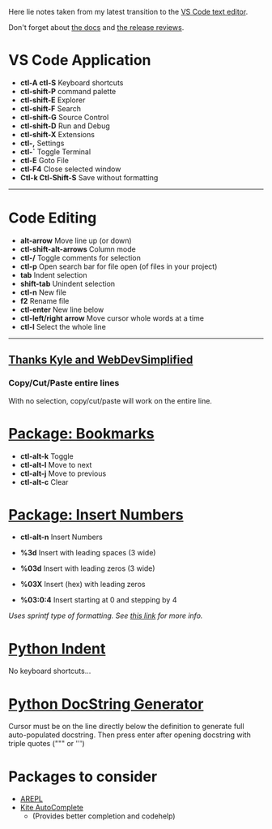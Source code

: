 Here lie notes taken from my latest transition to the [VS Code text editor](https://code.visualstudio.com/).

Don't forget about [the docs](https://code.visualstudio.com/docs) and [the release reviews](https://code.visualstudio.com/updates).


# VS Code Application
* **ctl-A ctl-S**  Keyboard shortcuts
* **ctl-shift-P**  command palette
* **ctl-shift-E**  Explorer
* **ctl-shift-F**  Search
* **ctl-shift-G**  Source Control
* **ctl-shift-D**  Run and Debug
* **ctl-shift-X**  Extensions
* **ctl-,**        Settings
* **ctl-`**        Toggle Terminal
* **ctl-E**        Goto File
* **ctl-F4**       Close selected window
* **Ctl-k Ctl-Shift-S** Save without formatting
* **** 

# Code Editing
* **alt-arrow**  Move line up (or down)
* **ctl-shift-alt-arrows** Column mode
* **ctl-/**      Toggle comments for selection
* **ctl-p**      Open search bar for file open (of files in your project)
* **tab**        Indent selection
* **shift-tab**  Unindent selection
* **ctl-n**      New file
* **f2**         Rename file
* **ctl-enter**  New line below
* **ctl-left/right arrow** Move cursor whole words at a time
* **ctl-l**      Select the whole line
* ****


## [Thanks Kyle and WebDevSimplified](https://blog.webdevsimplified.com/2020-08/10-best-keyboard-shortcuts/)
### Copy/Cut/Paste entire lines
With no selection, copy/cut/paste will work on the entire line.

# [Package: Bookmarks](https://marketplace.visualstudio.com/items?itemName=alefragnani.Bookmarks)
* **ctl-alt-k** Toggle
* **ctl-alt-l** Move to next
* **ctl-alt-j** Move to previous
* **ctl-alt-c** Clear


# [Package: Insert Numbers](https://marketplace.visualstudio.com/items?itemName=Asuka.insertnumbers#:~:text=Insert%20Numbers%20for%20Visual%20Studio%20Code.%20An%20extension,two%20ways%20to%20change%20the%20default%20format%20string.)
* **ctl-alt-n**    Insert Numbers

* **%3d**          Insert with leading spaces (3 wide)
* **%03d**         Insert with leading zeros (3 wide)
* **%03X**         Insert (hex) with leading zeros
* **%03:0:4**      Insert starting at 0 and stepping by 4

*Uses sprintf type of formatting.  See [this link](https://github.com/alexei/sprintf.js) for more info.*

# [Python Indent](https://marketplace.visualstudio.com/items?itemName=KevinRose.vsc-python-indent&ssr=true)
No keyboard shortcuts...

# [Python DocString Generator](https://marketplace.visualstudio.com/items?itemName=njpwerner.autodocstring)
Cursor must be on the line directly below the definition to generate full auto-populated docstring.
Then press enter after opening docstring with triple quotes (""" or ''')

# Packages to consider
* [AREPL](https://marketplace.visualstudio.com/items?itemName=almenon.arepl#:~:text=AREPL%20automatically%20evaluates%20python%20code%20in%20real-time%20as,is%20availible%20for%20free%20on%20the%20vscode%20marketplace.)
* [Kite AutoComplete](https://marketplace.visualstudio.com/items?itemName=kiteco.kite)
  *  (Provides better completion and codehelp)
